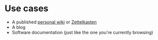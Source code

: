 # Use cases

- A published [personal wiki](https://en.wikipedia.org/wiki/Personal_wiki) or
  [Zettelkasten](./zettelkasten.md)
- A blog
- Software documentation (just like the one you're currently browsing)
